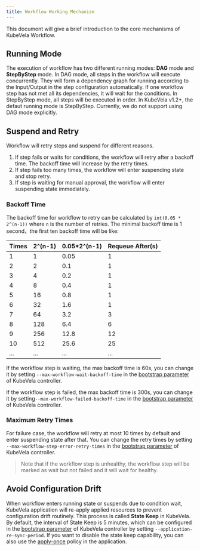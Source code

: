 ```yaml
---
title: Workflow Working Mechanism
---
```


This document will give a brief introduction to the core mechanisms of KubeVela Workflow.

## Running Mode

The execution of workflow has two different running modes: **DAG** mode and **StepByStep** mode. In DAG mode, all steps in the workflow will execute concurrently. They will form a dependency graph for running according to the Input/Output in the step configuration automatically. If one workflow step has not met all its dependencies, it will wait for the conditions. In StepByStep mode, all steps will be executed in order. In KubeVela v1.2+, the defaut running mode is StepByStep. Currently, we do not support using DAG mode explicitly.

## Suspend and Retry

Workflow will retry steps and suspend for different reasons.
1. If step fails or waits for conditions, the workflow will retry after a backoff time. The backoff time will increase by the retry times.
2. If step fails too many times, the workflow will enter suspending state and stop retry.
3. If step is waiting for manual approval, the workflow will enter suspending state immediately. 

### Backoff Time

The backoff time for workflow to retry can be calculated by `int(0.05 * 2^(n-1))` where `n` is the number of retries. The minimal backoff time is 1 second，the first ten backoff time will be like:

| Times | 2^(n-1) | 0.05*2^(n-1) | Requeue After(s) |
|-------|---------|--------------|------------------|
| 1     | 1       | 0.05         | 1                |
| 2     | 2       | 0.1          | 1                |
| 3     | 4       | 0.2          | 1                |
| 4     | 8       | 0.4          | 1                |
| 5     | 16      | 0.8          | 1                |
| 6     | 32      | 1.6          | 1                |
| 7     | 64      | 3.2          | 3                |
| 8     | 128     | 6.4          | 6                |
| 9     | 256     | 12.8         | 12               |
| 10    | 512     | 25.6         | 25               |
| ...   | ...     | ...          | ...              |

If the workflow step is waiting, the max backoff time is 60s, you can change it by setting `--max-workflow-wait-backoff-time` in the [bootstrap parameter](../system-operation/bootstrap-parameters) of KubeVela controller.

If the workflow step is failed, the max backoff time is 300s, you can change it by setting`--max-workflow-failed-backoff-time` in the [bootstrap parameter](../system-operation/bootstrap-parameters) of KubeVela controller.

### Maximum Retry Times

For failure case, the workflow will retry at most 10 times by default and enter suspending state after that. You can change the retry times by setting `--max-workflow-step-error-retry-times` in the [bootstrap parameter](../system-operation/bootstrap-parameters) of KubeVela controller.

> Note that if the workflow step is unhealthy, the workflow step will be marked as wait but not failed and it will wait for healthy.

## Avoid Configuration Drift

When workflow enters running state or suspends due to condition wait, KubeVela application will re-apply applied resources to prevent configuration drift routinely. This process is called **State Keep** in KubeVela. By default, the interval of State Keep is 5 minutes, which can be configured in the [bootstrap parameter](../system-operation/bootstrap-parameters) of KubeVela controller by setting `--application-re-sync-period`. If you want to disable the state keep capability, you can also use the [apply-once](https://github.com/kubevela/kubevela/blob/master/docs/examples/app-with-policy/apply-once-policy/apply-once.md) policy in the application.